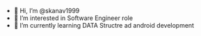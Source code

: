 - 👋 Hi, I’m @skanav1999
- 👀 I’m interested in Software Engineer role
- 🌱 I’m currently learning DATA Structre ad android development

<!---
skanav1999/skanav1999 is a ✨ special ✨ repository because its `README.md` (this file) appears on your GitHub profile.
You can click the Preview link to take a look at your changes.
--->
